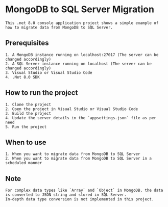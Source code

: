 ﻿# MongoDB to SQL Server Migration
	This .net 8.0 console application project shows a simple example of how to migrate data from MongoDB to SQL Server.

## Prerequisites
	1. A MongoDB instance running on localhost:27017 (The server can be changed accordingly)
	2. A SQL Server instance running on localhost (The server can be changed accordingly)
	3. Visual Studio or Visual Studio Code
	4. .Net 8.0 SDK

## How to run the project
	1. Clone the project
	2. Open the project in Visual Studio or Visual Studio Code
	3. Build the project
	4. Update the server details in the `appsettings.json` file as per need
	5. Run the project

## When to use
	1. When you want to migrate data from MongoDB to SQL Server
	2. When you want to migrate data from MongoDB to SQL Server in a scheduled manner

## Note
	For complex data types like `Array` and `Object` in MongoDB, the data is converted to JSON string and stored in SQL Server.
	In-depth data type conversion is not implemented in this project.
	